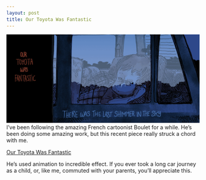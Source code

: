```yaml
---
layout: post
title: Our Toyota Was Fantastic
---
```

![image](/images/postimages/toyota.png)
I’ve been following the amazing French cartoonist Boulet for a while. He’s been doing some amazing work, but this recent piece really struck a chord with me.

[Our Toyota Was Fantastic](http://english.bouletcorp.com/2013/10/08/our-toyota-was-fantastic/)

He’s used animation to incredible effect. If you ever took a long car journey as a child, or, like me, commuted with your parents, you’ll appreciate this.
